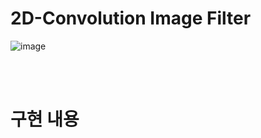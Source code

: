 # 2D-Convolution Image Filter

![image](https://github.com/user-attachments/assets/4fcabcb2-d133-4858-8c0d-730ae58f2333)

<br/><br/>

# 구현 내용

